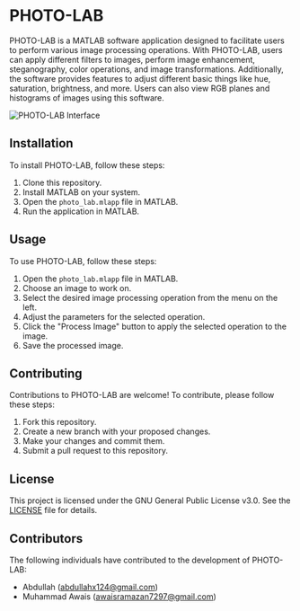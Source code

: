 # PHOTO-LAB

PHOTO-LAB is a MATLAB software application designed to facilitate users to perform various image processing operations. With PHOTO-LAB, users can apply different filters to images, perform image enhancement, steganography, color operations, and image transformations. Additionally, the software provides features to adjust different basic things like hue, saturation, brightness, and more. Users can also view RGB planes and histograms of images using this software.

![PHOTO-LAB Interface](https://example.com/interface-image.png)

## Installation

To install PHOTO-LAB, follow these steps:
1. Clone this repository.
2. Install MATLAB on your system.
3. Open the `photo_lab.mlapp` file in MATLAB.
4. Run the application in MATLAB.

## Usage

To use PHOTO-LAB, follow these steps:
1. Open the `photo_lab.mlapp` file in MATLAB.
2. Choose an image to work on.
3. Select the desired image processing operation from the menu on the left.
4. Adjust the parameters for the selected operation.
5. Click the "Process Image" button to apply the selected operation to the image.
6. Save the processed image.

## Contributing

Contributions to PHOTO-LAB are welcome! To contribute, please follow these steps:
1. Fork this repository.
2. Create a new branch with your proposed changes.
3. Make your changes and commit them.
4. Submit a pull request to this repository.

## License

This project is licensed under the GNU General Public License v3.0. See the [LICENSE](LICENSE) file for details.

## Contributors

The following individuals have contributed to the development of PHOTO-LAB:
- Abdullah (abdullahx124@gmail.com)
- Muhammad Awais (awaisramazan7297@gmail.com)
